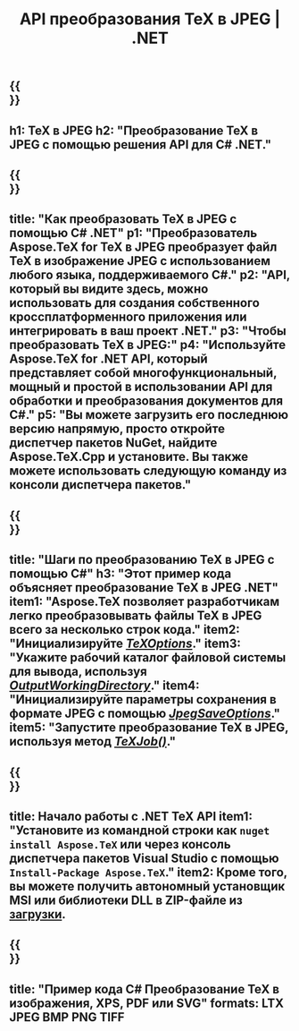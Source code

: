 ﻿---
translation: true
template: /_templates/_conversion-child-net.md
title: API преобразования TeX в JPEG | .NET
description: Функциональность преобразования TeX в JPEG. Интегрируйте эту локальную библиотеку .NET в свой проект или используйте кроссплатформенные приложения для преобразования TeX в JPEG.
keywords: tex в jpeg api net, tex2jpeg интегрировать c#
url: /net/conversion/tex-to-jpeg/
family: tex
platformtag: net
feature: conversion
informat: TEX
outformat: JPEG
otherformats: BMP PNG TIFF PDF SVG XPS
---


{{<section banner>}}
---
h1: TeX в JPEG
h2: "Преобразование TeX в JPEG с помощью решения API для C# .NET."
---

{{<section overview>}}
---
title: "Как преобразовать TeX в JPEG с помощью C# .NET"
p1: "Преобразователь Aspose.TeX for TeX в JPEG преобразует файл TeX в изображение JPEG с использованием любого языка, поддерживаемого C#."
p2: "API, который вы видите здесь, можно использовать для создания собственного кроссплатформенного приложения или интегрировать в ваш проект .NET."
p3: "Чтобы преобразовать TeX в JPEG:"
p4: "Используйте Aspose.TeX for .NET API, который представляет собой многофункциональный, мощный и простой в использовании API для обработки и преобразования документов для C#."
p5: "Вы можете загрузить его последнюю версию напрямую, просто откройте диспетчер пакетов NuGet, найдите Aspose.TeX.Cpp и установите. Вы также можете использовать следующую команду из консоли диспетчера пакетов."
---

{{<section feature1>}}
---
title: "Шаги по преобразованию TeX в JPEG с помощью C#"
h3: "Этот пример кода объясняет преобразование TeX в JPEG .NET"
item1: "Aspose.TeX позволяет разработчикам легко преобразовывать файлы TeX в JPEG всего за несколько строк кода."
item2: "Инициализируйте [*TeXOptions*](https://reference.aspose.com/tex/net/aspose.tex/texoptions/)."
item3: "Укажите рабочий каталог файловой системы для вывода, используя [*OutputWorkingDirectory*](https://reference.aspose.com/tex/net/aspose.tex/texoptions/outputworkingdirectory/)."
item4: "Инициализируйте параметры сохранения в формате JPEG с помощью [*JpegSaveOptions*](https://reference.aspose.com/tex/net/aspose.tex.presentation.image/jpegsaveoptions/)."
item5: "Запустите преобразование TeX в JPEG, используя метод [*TeXJob()*](https://reference.aspose.com/tex/net/aspose.tex/texjob/)."
---

{{<section feature2>}}
---
title: Начало работы с .NET TeX API
item1: "Установите из командной строки как ```nuget install Aspose.TeX``` или через консоль диспетчера пакетов Visual Studio с помощью ```Install-Package Aspose.TeX```."
item2: Кроме того, вы можете получить автономный установщик MSI или библиотеки DLL в ZIP-файле из [загрузки](https://downloads.aspose.com/tex/net).
---

{{<section widget>}}
---
title: "Пример кода C# Преобразование TeX в изображения, XPS, PDF или SVG"
formats: LTX JPEG BMP PNG TIFF
---
